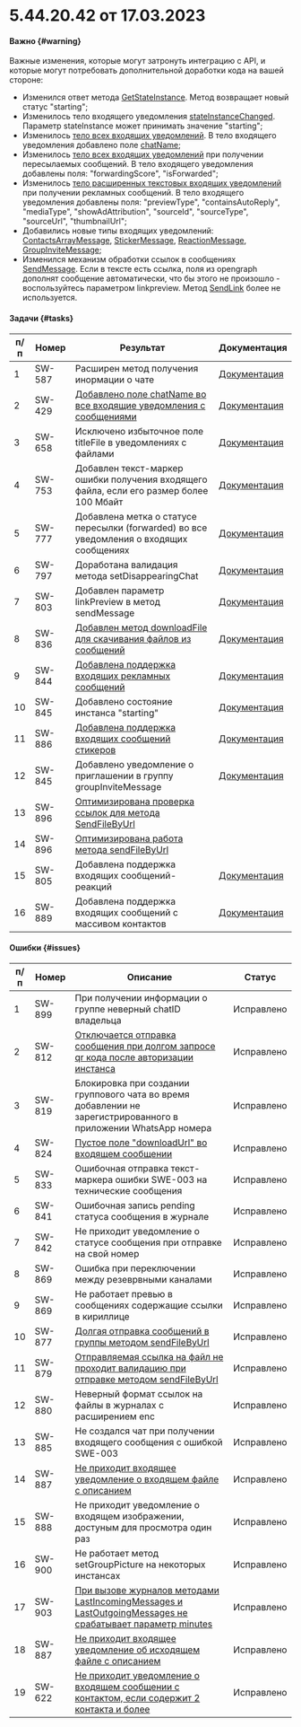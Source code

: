 # 5.44.20.42 от 17.03.2023

#### Важно {#warning}

Важные изменения, которые могут затронуть интеграцию с API, и которые могут потребовать дополнительной доработки кода на вашей стороне:

- Изменился ответ метода [GetStateInstance](/../docs/api/account/GetStateInstance/). Метод возвращает новый статус "starting";
- Изменилось тело входящего уведомления [stateInstanceChanged](/../docs/api/receiving/notifications-format/StateInstanceChanged/). Параметр stateInstance может принимать значение "starting";
- Изменилось [тело всех входящих уведомлений](/../docs/api/receiving/notifications-format/incoming-message/Webhook-IncomingMessageReceived/). В тело входящего уведомления добавлено поле [chatName](/../docs/api/receiving/notifications-format/incoming-message/Webhook-IncomingMessageReceived/);
- Изменилось [тело всех входящих уведомлений](/../docs/api/receiving/notifications-format/incoming-message/Webhook-IncomingMessageReceived/) при получении пересылаемых сообщений. В тело входящего уведомления добавлены поля: "forwardingScore", "isForwarded";
- Изменилось [тело расширенных текстовых входящих уведомлений](/../docs/api/receiving/notifications-format/incoming-message/ExtendedTextMessage/) при получении рекламных сообщений. В тело входящего уведомления добавлены поля: "previewType", "containsAutoReply", "mediaType", "showAdAttribution", "sourceId", "sourceType", "sourceUrl", "thumbnailUrl";
- Добавились новые типы входящих уведомлений: [ContactsArrayMessage](/../docs/api/receiving/notifications-format/incoming-message/ContactsArrayMessage/), [StickerMessage](/../docs/api/receiving/notifications-format/incoming-message/StickerMessage/), [ReactionMessage](/../docs/api/receiving/notifications-format/incoming-message/ReactionMessage/), [GroupInviteMessage](/../docs/api/receiving/notifications-format/incoming-message/GroupInviteMessage/);
- Изменился механизм обработки ссылок в сообщениях [SendMessage](/../docs/api/sending/SendMessage/). Если в тексте есть ссылка, поля из opengraph дополнят сообщение автоматически, что бы этого не произошло - воспользуйтесь параметром linkpreview. Метод [SendLink](/../docs/api/sending/SendLink/) более не используется.

#### Задачи {#tasks}

п/п | Номер | Результат | Документация
----- | ----- | ----- | -----
1 | SW-587 | Расширен метод получения инормации о чате | [Документация](/../docs/api/service/GetContactInfo/)
2 | SW-429 | [Добавлено поле chatName во все входящие уведомления с сообщениями](https://github.com/green-api/docs/issues/92)| [Документация](/../docs/api/receiving/notifications-format/incoming-message/Webhook-IncomingMessageReceived/)
3 | SW-658 | Исключено избыточное поле titleFile в уведомлениях с файлами |  [Документация](/../docs/api/receiving/notifications-format/incoming-message/ImageMessage/)
4 | SW-753 | Добавлен текст-маркер ошибки получения входящего файла, если его размер более 100 Мбайт | [Документация](/../docs/api/common-errors/)
5 | SW-777 | Добавлена метка о статусе пересылки (forwarded) во все уведомления о входящих сообщениях | [Документация](/../docs/api/receiving/notifications-format/incoming-message/Webhook-IncomingMessageReceived/)
6 | SW-797 | Доработана валидация метода setDisappearingChat | [Документация](/../docs/api/service/SetDisappearingChat/)
7 | SW-803 | Добавлен параметр linkPreview в метод sendMessage| [Документация](/../docs/api/sending/SendMessage/)
8 | SW-836 | [Добавлен метод downloadFile для скачивания файлов из сообщений](https://github.com/green-api/docs/issues/53)| [Документация](/../docs/api/receiving/files/DownloadFile/)
9 | SW-844 | [Добавлена поддержка входящих рекламных сообщений](https://github.com/green-api/docs/issues/77)| [Документация](/../docs/api/receiving/notifications-format/incoming-message/ExtendedTextMessage/)
10 | SW-845 | Добавлено состояние инстанса "starting"| [Документация](/../docs/api/account/GetStateInstance/)
11 | SW-886 | [Добавлена поддержка входящих сообщений стикеров](https://github.com/green-api/docs/issues/98)| [Документация](/../docs/api/receiving/notifications-format/incoming-message/StickerMessage/)
12 | SW-845 | Добавлено уведомление о приглашении в группу groupInviteMessage| [Документация](/../docs/api/receiving/notifications-format/incoming-message/GroupInviteMessage/)
13 | SW-896 | [Оптимизирована проверка ссылок для метода SendFileByUrl](https://github.com/green-api/docs/issues/82)| 
14 | SW-896 | [Оптимизирована работа метода sendFileByUrl](https://github.com/green-api/docs/issues/81)| 
15 | SW-805 | Добавлена поддержка входящих сообщений-реакций| [Документация](/../docs/api/receiving/notifications-format/incoming-message/ReactionMessage/)
16 | SW-889 | Добавлена поддержка входящих сообщений с массивом контактов| [Документация](/../docs/api/receiving/notifications-format/incoming-message/ContactsArrayMessage/)

#### Ошибки {#issues}

п/п | Номер | Описание | Статус
----- | ----- | ----- | -----
1| SW-899 | При получении информации о группе неверный chatID владельца | Исправлено
2| SW-812 | [Отключается отправка сообщения при долгом запросе qr кода после авторизации инстанса](https://github.com/green-api/docs/issues/66)| Исправлено
3| SW-819 | Блокировка при создании группового чата во время добавлении не зарегистрированного в приложении WhatsApp номера | Исправлено
4| SW-824 | [Пустое поле  "downloadUrl" во входящем сообщении](https://github.com/green-api/docs/issues/55) | Исправлено
5| SW-833 | Ошибочная отправка текст-маркера ошибки SWE-003 на технические сообщения | Исправлено
6| SW-841 | Ошибочная запись pending статуса сообщения в журнале | Исправлено
7| SW-842 | Не приходит уведомление о статусе сообщения при отправке на свой номер | Исправлено
8| SW-869 | Ошибка при переключении между резеврвными каналами | Исправлено
9| SW-869 | Не работает превью в сообщениях содержащие ссылки в кириллице | Исправлено
10| SW-877 | [Долгая отправка сообщений в группы методом sendFileByUrl](https://github.com/green-api/docs/issues/81) | Исправлено
11| SW-879 | [Отправляемая ссылка на файл не проходит валидацию при отправке методом sendFileByUrl](https://github.com/green-api/docs/issues/82) | Исправлено
12| SW-880 | Неверный формат ссылок на файлы в журналах с расширением enc | Исправлено
13| SW-885 | Не создался чат при получении входящего сообщения с ошибкой SWE-003 | Исправлено
14| SW-887 | [Не приходит входящее уведомление о входящем файле с описанием](https://github.com/green-api/docs/issues/93) | Исправлено
15| SW-888 | Не приходит уведомление о входящем изображении, достуным для просмотра один раз| Исправлено
16| SW-900 | Не работает метод setGroupPicture на некоторых инстансах| Исправлено
17| SW-903 | [При вызове журналов методами LastIncomingMessages и LastOutgoingMessages не срабатывает параметр minutes](https://github.com/green-api/docs/issues/91)| Исправлено
18| SW-887 | [Не приходит входящее уведомление об исходящем файле с описанием](https://github.com/green-api/docs/issues/118) | Исправлено
19| SW-622 | [Не приходит уведомление о входящем сообщении с контактом, если содержит 2 контакта и более](https://github.com/green-api/docs/issues/45) | Исправлено